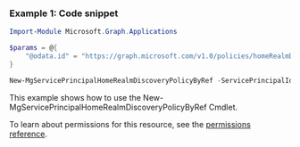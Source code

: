 ### Example 1: Code snippet

```powershellImport-Module Microsoft.Graph.Applications

$params = @{
	"@odata.id" = "https://graph.microsoft.com/v1.0/policies/homeRealmDiscoveryPolicies/cd3d9b57-0aee-4f25-8ee3-ac74ef5986a9"
}

New-MgServicePrincipalHomeRealmDiscoveryPolicyByRef -ServicePrincipalId $servicePrincipalId -BodyParameter $params
```
This example shows how to use the New-MgServicePrincipalHomeRealmDiscoveryPolicyByRef Cmdlet.
To learn about permissions for this resource, see the [permissions reference](/graph/permissions-reference).

